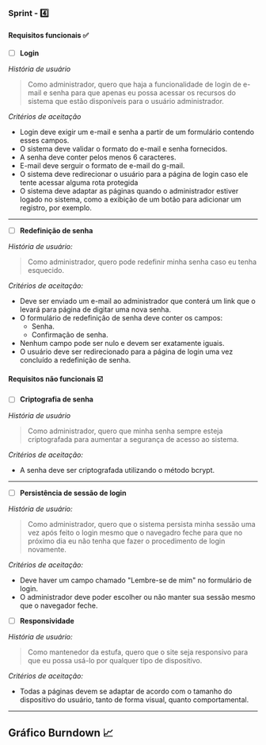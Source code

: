 
### Sprint - 4️⃣

#### Requisitos funcionais ✅

- [ ] **Login**

*História de usuário*

> Como administrador, quero que haja a funcionalidade de login de e-mail e senha para que apenas eu possa acessar os recursos do sistema que estão disponíveis para o usuário administrador.

*Critérios de aceitação*

- Login deve exigir um e-mail e senha a partir de um formulário contendo esses campos.
- O sistema deve validar o formato do e-mail e senha fornecidos.
- A senha deve conter pelos menos 6 caracteres.
- E-mail deve serguir o formato de e-mail do g-mail.
- O sistema deve redirecionar o usuário para a página de login caso ele tente acessar alguma rota protegida
- O sistema deve adaptar as páginas quando o administrador estiver logado no sistema, como a exibição de um botão para adicionar um registro, por exemplo.

--- 

- [ ] **Redefinição de senha**

*História de usuário:*

> Como administrador, quero pode redefinir minha senha caso eu tenha esquecido.

*Critérios de aceitação:*

- Deve ser enviado um e-mail ao administrador que conterá um link que o levará para página de digitar uma nova senha.
- O formulário de redefinição de senha deve conter os campos:
  - Senha.
  - Confirmação de senha.
- Nenhum campo pode ser nulo e devem ser exatamente iguais.
- O usuário deve ser redirecionado para a página de login uma vez concluído a redefinição de senha.

#### Requisitos não funcionais ☑️

- [ ] **Criptografia de senha**

*História de usuário*

> Como administrador, quero que minha senha sempre esteja criptografada para aumentar a segurança de acesso ao sistema.

*Critérios de aceitação:*

- A senha deve ser criptografada utilizando o método bcrypt.

---

- [ ] **Persistência de sessão de login**

*História de usuário:*

> Como administrador, quero que o sistema persista minha sessão uma vez após feito o login mesmo que o navegadro feche para que no próximo dia eu não tenha que fazer o procedimento de login novamente.

*Critérios de aceitação:*

- Deve haver um campo chamado "Lembre-se de mim" no formulário de login.
- O administrador deve poder escolher ou não manter sua sessão mesmo que o navegador feche.

- [ ] **Responsividade**

*História de usuário:*

> Como mantenedor da estufa, quero que o site seja responsivo para que eu possa usá-lo por qualquer tipo de dispositivo.

*Critérios de aceitação:*

- Todas a páginas devem se adaptar de acordo com o tamanho do dispositivo do usuário, tanto de forma visual, quanto comportamental.

---

## Gráfico Burndown 📈
